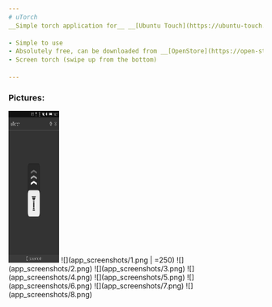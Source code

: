 ```yaml
---
# uTorch
__Simple torch application for__ __[Ubuntu Touch](https://ubuntu-touch.io/)__ (mobile OS).

- Simple to use
- Absolutely free, can be downloaded from __[OpenStore](https://open-store.io/app/com.ubuntu.developer.majster-pl.utorch)__
- Screen torch (swipe up from the bottom)

---
```


### Pictures:
<img src="app_screenshots/1.png" alt="alt text" width="100" height="300">
![](app_screenshots/1.png | =250)
![](app_screenshots/2.png)
![](app_screenshots/3.png)
![](app_screenshots/4.png)
![](app_screenshots/5.png)
![](app_screenshots/6.png)
![](app_screenshots/7.png)
![](app_screenshots/8.png)
